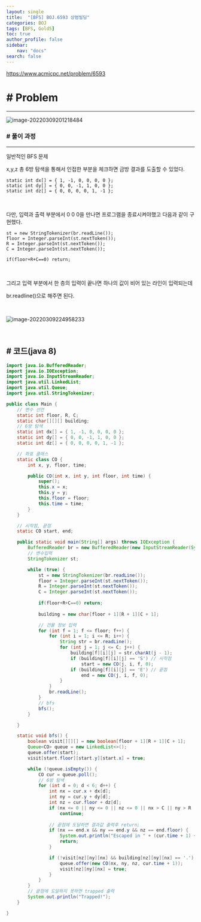```yaml
---
layout: single
title:  "[BFS] BOJ.6593 상범빌딩"
categories: BOJ
tags: [BFS, Gold5]
toc: true
author_profile: false
sidebar:
    nav: "docs"
search: false
---
```


<https://www.acmicpc.net/problem/6593>

# # Problem

--------------------------------------------------------------------------------------

<img src="../images/2022-03-09-boj-6593/image-20220309201218484.png" alt="image-20220309201218484" style="zoom:100%;" />

<br>

### # 풀이 과정

******************************************************************

일반적인 BFS 문제

x,y,z 총 6방 탐색을  통해서 인접한 부분을 체크하면 금방 결과를 도출할 수 있었다.

	static int dx[] = { 1, -1, 0, 0, 0, 0 };
	static int dy[] = { 0, 0, -1, 1, 0, 0 };
	static int dz[] = { 0, 0, 0, 0, 1, -1 };

<br>


다만, 입력과 출력 부분에서 0 0 0을 만나면 프로그램을 종료시켜야했고 다음과 같이 구현했다.

	st = new StringTokenizer(br.readLine());
	floor = Integer.parseInt(st.nextToken());
	R = Integer.parseInt(st.nextToken());
	C = Integer.parseInt(st.nextToken());
			
	if(floor+R+C==0) return;

<br>

그리고 입력 부분에서 한 층의 입력이 끝나면 하나의 값이 비어 있는 라인이 입력되는데 <br>

br.readline()으로 해주면 된다.

<br>

![image-20220309224958233](../images/2022-03-09-boj-6593/image-20220309224958233.png)

<br>

## # 코드(java 8)

```java
import java.io.BufferedReader;
import java.io.IOException;
import java.io.InputStreamReader;
import java.util.LinkedList;
import java.util.Queue;
import java.util.StringTokenizer;

public class Main {
	// 변수 선언
	static int floor, R, C;
	static char[][][] building;
	// 6방 탐색
	static int dx[] = { 1, -1, 0, 0, 0, 0 };
	static int dy[] = { 0, 0, -1, 1, 0, 0 };
	static int dz[] = { 0, 0, 0, 0, 1, -1 };

	// 좌표 클래스
	static class CO {
		int x, y, floor, time;

		public CO(int x, int y, int floor, int time) {
			super();
			this.x = x;
			this.y = y;
			this.floor = floor;
			this.time = time;
		}
	}

	// 시작점, 끝점
	static CO start, end;

	public static void main(String[] args) throws IOException {
		BufferedReader br = new BufferedReader(new InputStreamReader(System.in));
		// 변수입력
		StringTokenizer st;

		while (true) {
			st = new StringTokenizer(br.readLine());
			floor = Integer.parseInt(st.nextToken());
			R = Integer.parseInt(st.nextToken());
			C = Integer.parseInt(st.nextToken());
			
			if(floor+R+C==0) return;
			
			building = new char[floor + 1][R + 1][C + 1];

			// 건물 정보 입력
			for (int f = 1; f <= floor; f++) {
				for (int i = 1; i <= R; i++) {
					String str = br.readLine();
					for (int j = 1; j <= C; j++) {
						building[f][i][j] = str.charAt(j - 1);
						if (building[f][i][j] == 'S') // 시작점
							start = new CO(j, i, f, 0);
						if (building[f][i][j] == 'E') // 끝점
							end = new CO(j, i, f, 0);
					}
				}
				br.readLine();
			}
			// bfs
			bfs();
		}

	}

	static void bfs() {
		boolean visit[][][] = new boolean[floor + 1][R + 1][C + 1];
		Queue<CO> queue = new LinkedList<>();
		queue.offer(start);
		visit[start.floor][start.y][start.x] = true;

		while (!queue.isEmpty()) {
			CO cur = queue.poll();
			// 6방 탐색
			for (int d = 0; d < 6; d++) {
				int nx = cur.x + dx[d];
				int ny = cur.y + dy[d];
				int nz = cur.floor + dz[d];
				if (nx <= 0 || ny <= 0 || nz <= 0 || nx > C || ny > R || nz > floor)
					continue;
				
				// 끝점에 도달하면 결과값 출력후 return;
				if (nx == end.x && ny == end.y && nz == end.floor) {
					System.out.println("Escaped in " + (cur.time + 1) + " minute(s).");
					return;
				}

				if (!visit[nz][ny][nx] && building[nz][ny][nx] == '.') {
					queue.offer(new CO(nx, ny, nz, cur.time + 1));
					visit[nz][ny][nx] = true;
				}
			}
		}
		// 끝점에 도달하지 못하면 trapped 출력
		System.out.println("Trapped!");
	}

}
```

